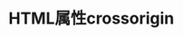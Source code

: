 # HTML属性crossorigin

<audio><video><img><link><script>元素使用,定义元素如何处理跨源请求,从而实现对该元素获取数据的CORS请求配置;

## 背景

在做前端开发的时候,经常会需要通过CDN的方式引入一些第三方库;

```js
<script src="https://cdn.jsdelivr.net/npm/vue@3.5.13/dist/vue.global.min.js"></script>
<script src="https://cdnjs.cloudflare.com/ajax/libs/vue/3.5.13/vue.cjs.js"
        integrity="sha512-TCY5bur+yuaqM2miOJr6d0QPjYItW9jNZn/WxticGUJRQPVGfXsO7YKsPB7ZB5KhtTtetnTiWKJyqfHtDrInlw=="
        crossorigin="anonymous"   referrerpolicy="no-referrer"> </script>
```

## integrity

<script/><link/>元素浏览器对获取的资源进行检查,提供一个hash用来检验加载的JS文件或者CSS文件是否完整,避免托管在CDN的资源被篡改而引入的XSS风险;


## crossorigin

指定如何处理跨域资源的请求和响应;
控制如何处理跨域请求的凭据（如 cookies、HTTP 认证信息等）以及跨域资源的共享策略;

1. anonymous(默认值)

- 不发送跨域请求的凭据（如cookies/HTTP认证信息）这意味着如果远程服务器要求认证信息或cookies它们不会被发送;
- 如果脚本请求的资源允许跨域访问,则浏览器会加载该资源,否则会出现错误;


2. use-credentials

发送跨域请求的凭据（如cookies/HTTP认证信息）,只有当目标服务器也允许凭据访问时才能成功加载资源;

3. ""

如果没有设置crossorigin属性，则默认行为是类似于anonymous，即不发送任何凭据。服务器必须在响应中正确设置CORS头部，允许跨域访问;


## 生成文件hash值(integrity)

[获取文件的哈希值](https://www.srihash.org/)